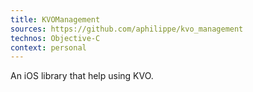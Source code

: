 ```yaml
---
title: KVOManagement
sources: https://github.com/aphilippe/kvo_management
technos: Objective-C 
context: personal
---
```


An iOS library that help using KVO.